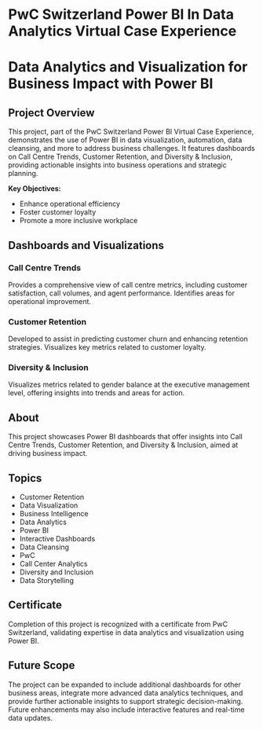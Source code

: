 # PwC Switzerland Power BI In Data Analytics Virtual Case Experience

# Data Analytics and Visualization for Business Impact with Power BI

## Project Overview

This project, part of the PwC Switzerland Power BI Virtual Case Experience, demonstrates the use of Power BI in data visualization, automation, data cleansing, and more to address business challenges. It features dashboards on Call Centre Trends, Customer Retention, and Diversity & Inclusion, providing actionable insights into business operations and strategic planning.

**Key Objectives:**
- Enhance operational efficiency
- Foster customer loyalty
- Promote a more inclusive workplace


## Dashboards and Visualizations

### Call Centre Trends

Provides a comprehensive view of call centre metrics, including customer satisfaction, call volumes, and agent performance. Identifies areas for operational improvement.



### Customer Retention

Developed to assist in predicting customer churn and enhancing retention strategies. Visualizes key metrics related to customer loyalty.



### Diversity & Inclusion

Visualizes metrics related to gender balance at the executive management level, offering insights into trends and areas for action.



## About

This project showcases Power BI dashboards that offer insights into Call Centre Trends, Customer Retention, and Diversity & Inclusion, aimed at driving business impact.



## Topics

- Customer Retention
- Data Visualization
- Business Intelligence
- Data Analytics
- Power BI
- Interactive Dashboards
- Data Cleansing
- PwC
- Call Center Analytics
- Diversity and Inclusion
- Data Storytelling

## Certificate

Completion of this project is recognized with a certificate from PwC Switzerland, validating expertise in data analytics and visualization using Power BI.

## Future Scope

The project can be expanded to include additional dashboards for other business areas, integrate more advanced data analytics techniques, and provide further actionable insights to support strategic decision-making. Future enhancements may also include interactive features and real-time data updates.
